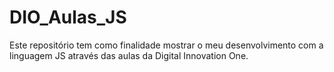# DIO_Aulas_JS

Este repositório tem como finalidade mostrar o meu desenvolvimento com a linguagem JS através das aulas da Digital Innovation One.